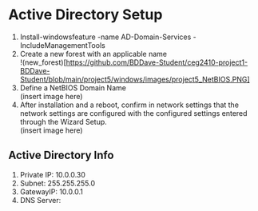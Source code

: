 # Active Directory Setup
1)  Install-windowsfeature -name AD-Domain-Services -IncludeManagementTools
2)  Create a new forest with an applicable name  
!(new_forest)[https://github.com/BDDave-Student/ceg2410-project1-BDDave-Student/blob/main/project5/windows/images/project5_NetBIOS.PNG]  
3)  Define a NetBIOS Domain Name  
(insert image here)  
4)  After installation and a reboot, confirm in network settings that the network settings are configured with the configured settings entered through the Wizard Setup.  
(insert image here)  


## Active Directory Info
1)  Private IP: 10.0.0.30
2)  Subnet:  255.255.255.0  
3)  GatewayIP:  10.0.0.1
4)  DNS Server:  
